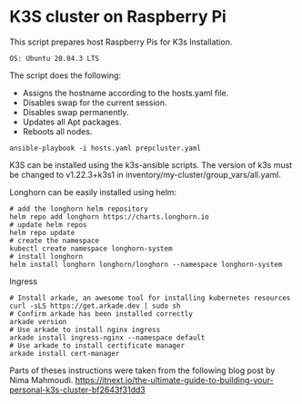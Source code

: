 <h1>K3S cluster on Raspberry Pi</h1>

This script prepares host Raspberry Pis for K3s Installation.

```
OS: Ubuntu 20.04.3 LTS
```

The script does the following:
- Assigns the hostname according to the hosts.yaml file.
- Disables swap for the current session.
- Disables swap permanently.
- Updates all Apt packages.
- Reboots all nodes.

```
ansible-playbook -i hosts.yaml prepcluster.yaml
```

K3S can be installed using the k3s-ansible scripts.
The version of k3s must be changed to v1.22.3+k3s1 in inventory/my-cluster/group_vars/all.yaml.

Longhorn can be easily installed using helm:

```
# add the longhorn helm repository
helm repo add longhorn https://charts.longhorn.io
# update helm repos
helm repo update
# create the namespace
kubectl create namespace longhorn-system
# install longhorn
helm install longhorn longhorn/longhorn --namespace longhorn-system
```

Ingress

```
# Install arkade, an awesome tool for installing kubernetes resources
curl -sLS https://get.arkade.dev | sudo sh
# Confirm arkade has been installed correctly
arkade version
# Use arkade to install nginx ingress
arkade install ingress-nginx --namespace default
# Use arkade to install certificate manager
arkade install cert-manager
```

Parts of theses instructions were taken from the following blog post by Nima Mahmoudi.
https://itnext.io/the-ultimate-guide-to-building-your-personal-k3s-cluster-bf2643f31dd3
